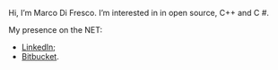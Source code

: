 Hi, I’m Marco Di Fresco. I’m interested in in open source, C++ and C #.

My presence on the NET:
<ul>
    <li><a href="https://www.linkedin.com/in/marcodifresco/">LinkedIn</a>;</li>
    <li><a href="https://bitbucket.org/marcodifresco/">Bitbucket</a>.</li>
<ul>
